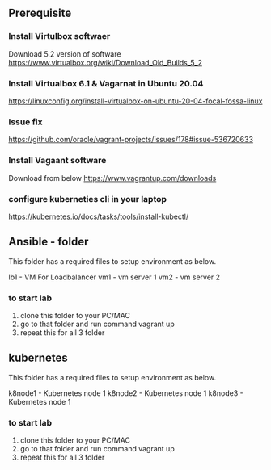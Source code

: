 


## Prerequisite
### Install Virtulbox softwaer
Download 5.2 version of software
https://www.virtualbox.org/wiki/Download_Old_Builds_5_2

### Install Virtualbox 6.1 & Vagarnat in Ubuntu 20.04
https://linuxconfig.org/install-virtualbox-on-ubuntu-20-04-focal-fossa-linux

### Issue fix
https://github.com/oracle/vagrant-projects/issues/178#issue-536720633

### Install Vagaant software
Download from below
https://www.vagrantup.com/downloads

### configure kuberneties cli in your laptop
https://kubernetes.io/docs/tasks/tools/install-kubectl/

## Ansible - folder
This folder has a required files to setup environment as below.

lb1 - VM For Loadbalancer
vm1 - vm server 1
vm2 - vm server 2

### to start lab
1) clone this folder to your PC/MAC
2) go to that folder and run command
vagrant up
3) repeat this for all 3 folder

## kubernetes
This folder has a required files to setup environment as below.

k8node1 - Kubernetes node 1
k8node2 - Kubernetes node 1
k8node3 - Kubernetes node 1

### to start lab
1) clone this folder to your PC/MAC
2) go to that folder and run command
vagrant up
3) repeat this for all 3 folder